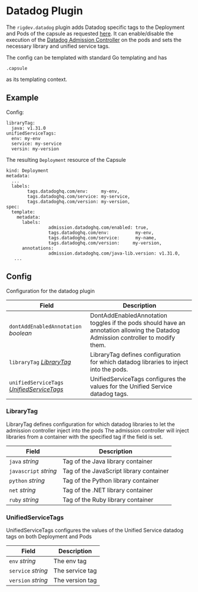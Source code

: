 # Datadog Plugin

The `rigdev.datadog` plugin adds Datadog specific tags to the Deployment and Pods of the capsule as requested [here](https://docs.datadoghq.com/tracing/trace_collection/library_injection_local/?tab=kubernetes). It can enable/disable the execution of the [Datadog Admission Controller](https://docs.datadoghq.com/containers/cluster_agent/admission_controller/?tab=operator) on the pods and sets the necessary library and unified service tags.

The config can be templated with standard Go templating and has
```
.capsule
```
as its templating context.

## Example
Config:
```
libraryTag:
  java: v1.31.0
unifiedServiceTags:
  env: my-env
  service: my-service
  versin: my-version
```

The resulting `Deployment` resource of the Capsule
```
kind: Deployment
metadata:
  ...
  labels:
		tags.datadoghq.com/env:     my-env,
		tags.datadoghq.com/service: my-service,
		tags.datadoghq.com/version: my-version,
spec:
  template:
    metadata:
      labels:
				admission.datadoghq.com/enabled: true,
				tags.datadoghq.com/env:          my-env,
				tags.datadoghq.com/service:      my-name,
				tags.datadoghq.com/version:     my-version,
      annotations:
				admission.datadoghq.com/java-lib.version: v1.31.0,
   ...
```
## Config



Configuration for the datadog plugin

| Field | Description |
| --- | --- |
| `dontAddEnabledAnnotation` _boolean_ | DontAddEnabledAnnotation toggles if the pods should have an annotation allowing the Datadog Admission controller to modify them. |
| `libraryTag` _[LibraryTag](#librarytag)_ | LibraryTag defines configuration for which datadog libraries to inject into the pods. |
| `unifiedServiceTags` _[UnifiedServiceTags](#unifiedservicetags)_ | UnifiedServiceTags configures the values for the Unified Service datadog tags. |



### LibraryTag

LibraryTag defines configuration for which datadog libraries to let the admission controller inject into the pods The admission controller will inject libraries from a container with the specified tag if the field is set.

| Field | Description |
| --- | --- |
| `java` _string_ | Tag of the Java library container |
| `javascript` _string_ | Tag of the JavaScript library container |
| `python` _string_ | Tag of the Python library container |
| `net` _string_ | Tag of the .NET library container |
| `ruby` _string_ | Tag of the Ruby library container |



### UnifiedServiceTags

UnifiedServiceTags configures the values of the Unified Service datadog tags on both Deployment and Pods

| Field | Description |
| --- | --- |
| `env` _string_ | The env tag |
| `service` _string_ | The service tag |
| `version` _string_ | The version tag |

